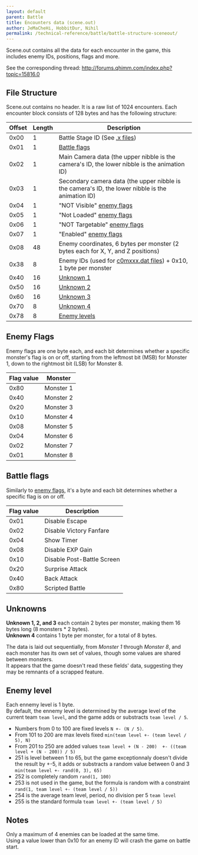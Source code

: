 ```yaml
---
layout: default
parent: Battle
title: Encounters data (scene.out)
author: JeMaCheHi, HobbitDur, Nihil
permalink: /technical-reference/battle/battle-structure-sceneout/
---
```


Scene.out contains all the data for each encounter in the game, this includes enemy IDs, positions, flags and more.  

See the corresponding thread: <http://forums.qhimm.com/index.php?topic=15816.0>

## File Structure

Scene.out contains no header. It is a raw list of 1024 encounters. Each encounter block consists of 128 bytes and has the following structure:

| Offset | Length | Description                                                                                                                                                                                                                                                                                                               |
|--------|--------|---------------------------------------------------------------------------------------------------|
| 0x00   | 1      | Battle Stage ID (See [.x files](../battle-stage-x))                                               |
| 0x01   | 1      | [Battle flags](#battle-flags)                                                                     |
| 0x02   | 1      | Main Camera data (the upper nibble is the camera's ID, the lower nibble is the animation ID)      |
| 0x03   | 1      | Secondary camera data (the upper nibble is the camera's ID, the lower nibble is the animation ID) |
| 0x04   | 1      | "NOT Visible" [enemy flags](#enemy-flags)                                                         |
| 0x05   | 1      | "Not Loaded" [enemy flags](#enemy-flags)                                                          |
| 0x06   | 1      | "NOT Targetable" [enemy flags](#enemy-flags)                                                      |
| 0x07   | 1      | "Enabled" [enemy flags](#enemy-flags)                                                             |
| 0x08   | 48     | Enemy coordinates, 6 bytes per monster (2 bytes each for X, Y, and Z positions)                   |
| 0x38   | 8      | Enemy IDs (used for [c0mxxx.dat files](../monster-files-c0mxxxdat/)) + 0x10, 1 byte per monster   |
| 0x40   | 16     | [Unknown 1](#unknowns)                                                                            |
| 0x50   | 16     | [Unknown 2](#unknowns)                                                                            |
| 0x60   | 16     | [Unknown 3](#unknowns)                                                                            |
| 0x70   | 8      | [Unknown 4](#unknowns)                                                                            |
| 0x78   | 8      | [Enemy levels](#enemy-level)                                                                      |

## Enemy Flags

Enemy flags are one byte each, and each bit determines whether a specific monster's flag is on or off, starting from the leftmost bit (MSB) for Monster 1, down to the rightmost bit (LSB) for Monster 8.

| Flag value | Monster   |
|------------|-----------|
| 0x80       | Monster 1 |
| 0x40       | Monster 2 |
| 0x20       | Monster 3 |
| 0x10       | Monster 4 |
| 0x08       | Monster 5 |
| 0x04       | Monster 6 |
| 0x02       | Monster 7 |
| 0x01       | Monster 8 |

## Battle flags

Similarly to [enemy flags](#enemy-flags), it's a byte and each bit determines whether a specific flag is on or off.  

| Flag value | Description                |
|------------|----------------------------|
| 0x01       | Disable Escape             |
| 0x02       | Disable Victory Fanfare    |
| 0x04       | Show Timer                 |
| 0x08       | Disable EXP Gain           |
| 0x10       | Disable Post-Battle Screen |
| 0x20       | Surprise Attack            |
| 0x40       | Back Attack                |
| 0x80       | Scripted Battle            |

## Unknowns

**Unknown 1, 2, and 3** each contain 2 bytes per monster, making them 16 bytes long (8 monsters \* 2 bytes).  
**Unknown 4** contains 1 byte per monster, for a total of 8 bytes.  

The data is laid out sequentially, from _Monster 1_ through _Monster 8_, and each monster has its own set of values, though some values are shared between monsters.  
It appears that the game doesn't read these fields' data, suggesting they may be remnants of a scrapped feature.  

## Enemy level

Each ennemy level is 1 byte.<br>
By default, the ennemy level is determined by the average level of the current team `team level`, and the game adds or substracts `team level / 5`.

- Numbers from 0 to 100 are fixed levels `N +- (N / 5)`. 
- From 101 to 200 are max levels fixed `min(team level +- (team level / 5), N)`
- From 201 to 250 are added values `team level + (N - 200)  +- ((team level + (N - 200)) / 5)`
- 251 is level between 1 to 65, but the game exceptionnaly doesn't divide the result by +-5, it adds or substracts a random value between 0 and 3 `min(team level +- rand(0, 3), 65)`
- 252 is completely random `rand(1, 100)`
- 253 is not used in the game, but the formula is random with a constraint `rand(1, team level +- (team level / 5))`
- 254 is the average team level, period, no division per 5 `team level`
- 255 is the standard formula `team level +- (team level / 5)`

## Notes

Only a maximum of 4 enemies can be loaded at the same time.  
Using a value lower than 0x10 for an enemy ID will crash the game on battle start.  
